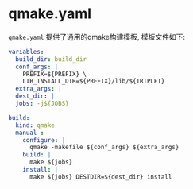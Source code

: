 # qmake.yaml

`qmake.yaml` 提供了通用的qmake构建模板, 模板文件如下:

```yaml
variables:
  build_dir: build_dir
  conf_args: |
    PREFIX=${PREFIX} \
    LIB_INSTALL_DIR=${PREFIX}/lib/${TRIPLET}
  extra_args: |
  dest_dir: |
  jobs: -j${JOBS}

build:
  kind: qmake
  manual :
    configure: |
      qmake -makefile ${conf_args} ${extra_args}
    build: |
      make ${jobs}
    install: |
      make ${jobs} DESTDIR=${dest_dir} install
```